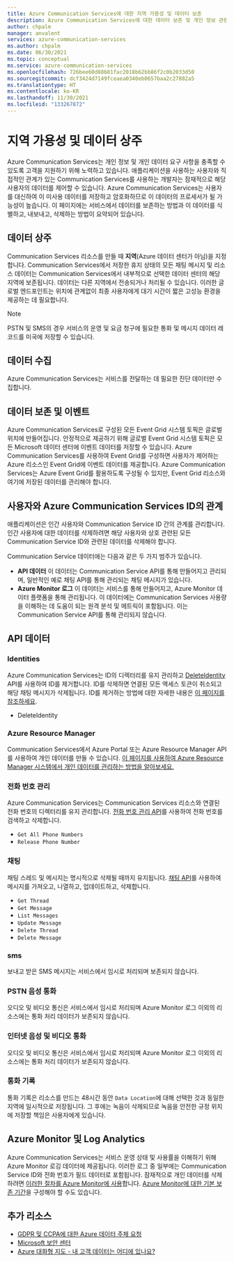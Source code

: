 ```yaml
---
title: Azure Communication Services에 대한 지역 가용성 및 데이터 보존
description: Azure Communication Services에 대한 데이터 보존 및 개인 정보 관련 문제에 대해 알아봅니다.
author: chpalm
manager: anvalent
services: azure-communication-services
ms.author: chpalm
ms.date: 06/30/2021
ms.topic: conceptual
ms.service: azure-communication-services
ms.openlocfilehash: 726bee60d88681fac2018b62bb86f2c0b2033d50
ms.sourcegitcommit: dcf3424d7149fceaea0340eb0657baa2c27882a5
ms.translationtype: HT
ms.contentlocale: ko-KR
ms.lasthandoff: 11/30/2021
ms.locfileid: "133267872"
---
```

# <a name="region-availability-and-data-residency"></a>지역 가용성 및 데이터 상주

Azure Communication Services는 개인 정보 및 개인 데이터 요구 사항을 충족할 수 있도록 고객을 지원하기 위해 노력하고 있습니다. 애플리케이션을 사용하는 사용자와 직접적인 관계가 있는 Communication Services를 사용하는 개발자는 잠재적으로 해당 사용자의 데이터를 제어할 수 있습니다. Azure Communication Services는 사용자를 대신하여 이 미사용 데이터를 저장하고 암호화하므로 이 데이터의 프로세서가 될 가능성이 높습니다. 이 페이지에는 서비스에서 데이터를 보존하는 방법과 이 데이터를 식별하고, 내보내고, 삭제하는 방법이 요약되어 있습니다.

## <a name="data-residency"></a>데이터 상주

Communication Services 리소스를 만들 때 **지역**(Azure 데이터 센터가 아님)을 지정합니다. Communication Services에서 저장한 휴지 상태의 모든 채팅 메시지 및 리소스 데이터는 Communication Services에서 내부적으로 선택한 데이터 센터의 해당 지역에 보존됩니다. 데이터는 다른 지역에서 전송되거나 처리될 수 있습니다. 이러한 글로벌 엔드포인트는 위치에 관계없이 최종 사용자에게 대기 시간이 짧은 고성능 환경을 제공하는 데 필요합니다.

> [!NOTE]
> PSTN 및 SMS의 경우 서비스의 운영 및 요금 청구에 필요한 통화 및 메시지 데이터 레코드를 미국에 저장할 수 있습니다.

## <a name="data-collection"></a>데이터 수집

Azure Communication Services는 서비스를 전달하는 데 필요한 진단 데이터만 수집합니다. 

## <a name="data-residency-and-events"></a>데이터 보존 및 이벤트

Azure Communication Services로 구성된 모든 Event Grid 시스템 토픽은 글로벌 위치에 만들어집니다. 안정적으로 제공하기 위해 글로벌 Event Grid 시스템 토픽은 모든 Microsoft 데이터 센터에 이벤트 데이터를 저장할 수 있습니다. Azure Communication Services를 사용하여 Event Grid를 구성하면 사용자가 제어하는 Azure 리소스인 Event Grid에 이벤트 데이터를 제공합니다. Azure Communication Services는 Azure Event Grid를 활용하도록 구성될 수 있지만, Event Grid 리소스와 여기에 저장된 데이터를 관리해야 합니다.

## <a name="relating-humans-to-azure-communication-services-identities"></a>사용자와 Azure Communication Services ID의 관계

애플리케이션은 인간 사용자와 Communication Service ID 간의 관계를 관리합니다. 인간 사용자에 대한 데이터를 삭제하려면 해당 사용자와 상호 관련된 모든 Communication Service ID와 관련된 데이터를 삭제해야 합니다.

Communication Service 데이터에는 다음과 같은 두 가지 범주가 있습니다.
- **API 데이터** 이 데이터는 Communication Service API를 통해 만들어지고 관리되며, 일반적인 예로 채팅 API를 통해 관리되는 채팅 메시지가 있습니다.
- **Azure Monitor 로그** 이 데이터는 서비스를 통해 만들어지고, Azure Monitor 데이터 플랫폼을 통해 관리됩니다. 이 데이터에는 Communication Services 사용량을 이해하는 데 도움이 되는 원격 분석 및 메트릭이 포함됩니다. 이는 Communication Service API를 통해 관리되지 않습니다.

## <a name="api-data"></a>API 데이터

### <a name="identities"></a>Identities

Azure Communication Services는 ID의 디렉터리를 유지 관리하고 [DeleteIdentity](/rest/api/communication/communicationidentity/communication-identity/delete) API를 사용하여 ID를 제거합니다. ID를 삭제하면 연결된 모든 액세스 토큰이 취소되고 해당 채팅 메시지가 삭제됩니다. ID를 제거하는 방법에 대한 자세한 내용은 [이 페이지를 참조하세요](../quickstarts/access-tokens.md).

- DeleteIdentity

### <a name="azure-resource-manager"></a>Azure Resource Manager

Communication Services에서 Azure Portal 또는 Azure Resource Manager API를 사용하여 개인 데이터를 만들 수 있습니다. [이 페이지를 사용하여 Azure Resource Manager 시스템에서 개인 데이터를 관리하는 방법을 알아보세요.](../../azure-resource-manager/management/resource-manager-personal-data.md)

### <a name="telephone-number-management"></a>전화 번호 관리

Azure Communication Services는 Communication Services 리소스와 연결된 전화 번호의 디렉터리를 유지 관리합니다. [전화 번호 관리 API](/rest/api/communication/phonenumbers)를 사용하여 전화 번호를 검색하고 삭제합니다.

- `Get All Phone Numbers`
- `Release Phone Number`

### <a name="chat"></a>채팅

채팅 스레드 및 메시지는 명시적으로 삭제될 때까지 유지됩니다. [채팅 API](/rest/api/communication/chat/chatthread)를 사용하여 메시지를 가져오고, 나열하고, 업데이트하고, 삭제합니다.

- `Get Thread`
- `Get Message`
- `List Messages`
- `Update Message`
- `Delete Thread`
- `Delete Message`

### <a name="sms"></a>sms

보내고 받은 SMS 메시지는 서비스에서 임시로 처리되며 보존되지 않습니다.

### <a name="pstn-voice-calling"></a>PSTN 음성 통화

오디오 및 비디오 통신은 서비스에서 임시로 처리되며 Azure Monitor 로그 이외의 리소스에는 통화 처리 데이터가 보존되지 않습니다.

### <a name="internet-voice-and-video-calling"></a>인터넷 음성 및 비디오 통화

오디오 및 비디오 통신은 서비스에서 임시로 처리되며 Azure Monitor 로그 이외의 리소스에는 통화 처리 데이터가 보존되지 않습니다.

### <a name="call-recording"></a>통화 기록

통화 기록은 리소스를 만드는 48시간 동안 ```Data Location```에 대해 선택한 것과 동일한 지역에 일시적으로 저장됩니다. 그 후에는 녹음이 삭제되므로 녹음을 안전한 규정 위치에 저장할 책임은 사용자에게 있습니다.

## <a name="azure-monitor-and-log-analytics"></a>Azure Monitor 및 Log Analytics

Azure Communication Services는 서비스 운영 상태 및 사용률을 이해하기 위해 Azure Monitor 로깅 데이터에 제공됩니다. 이러한 로그 중 일부에는 Communication Service ID와 전화 번호가 필드 데이터로 포함됩니다. 잠재적으로 개인 데이터를 삭제하려면 [이러한 절차를 Azure Monitor에 사용](../../azure-monitor/logs/personal-data-mgmt.md)합니다. [Azure Monitor에 대한 기본 보존 기간](../../azure-monitor/logs/manage-cost-storage.md)을 구성해야 할 수도 있습니다.

## <a name="additional-resources"></a>추가 리소스

- [GDPR 및 CCPA에 대한 Azure 데이터 주체 요청](/microsoft-365/compliance/gdpr-dsr-azure)
- [Microsoft 보안 센터](https://www.microsoft.com/trust-center/privacy/data-location)
- [Azure 대화형 지도 - 내 고객 데이터는 어디에 있나요?](https://azuredatacentermap.azurewebsites.net/)
